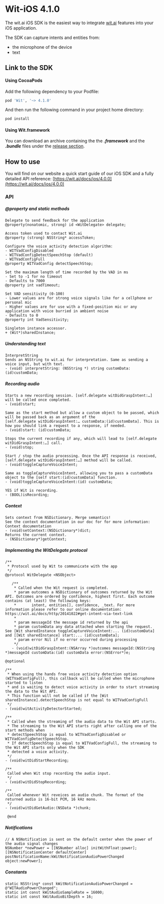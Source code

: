 # Wit-iOS 4.1.0

The wit.ai iOS SDK is the easiest way to integrate [wit.ai](https://wit.ai) features into your iOS application.

The SDK can capture intents and entities from:

- the microphone of the device
- text


## Link to the SDK


#### Using CocoaPods

Add the following dependency to your Podfile:
```ruby
pod 'Wit', '~> 4.1.0'
```

And then run the following command in your project home directory:
```bash
pod install
```


#### Using Wit.framework

You can download an archive containing the the ***.framework*** and the ***.bundle*** files under the [release section](https://github.com/wit-ai/wit-ios-sdk/releases).


## How to use

You will find on our website a quick start guide of our iOS SDK and a fully detailed API reference: [https://wit.ai/docs/ios/4.0.0](https://wit.ai/docs/ios/4.0.0)


### API

##### @property and static methods
```objc
Delegate to send feedback for the application
@property(nonatomic, strong) id <WitDelegate> delegate;
```

```objc
Access token used to contact Wit.ai
@property (strong) NSString* accessToken;
```

```objc
Configure the voice activity detection algorithm:
- WITVadConfigDisabled
- WITVadConfigDetectSpeechStop (default)
- WITVadConfigFull
@property WITVadConfig detectSpeechStop;
```

```objc
Set the maximum length of time recorded by the VAD in ms
- Set to -1 for no timeout
- Defaults to 7000
@property int vadTimeout;
```

```objc
Set VAD sensitivity (0-100)
- Lower values are for strong voice signals like for a cellphone or personal mic
- Higher values are for use with a fixed-position mic or any application with voice burried in ambient noise
- Defaults to 0
@property int VadSensitivity;
```

```objc
Singleton instance accessor.
+ (Wit*)sharedInstance;
```

##### Understanding text
```objc
InterpretString
Sends an NSString to wit.ai for interpretation. Same as sending a voice input, but with text.
- (void) interpretString: (NSString *) string customData:(id)customData;
```

##### Recording audio
```objc
Starts a new recording session. [self.delegate witDidGraspIntent:…] will be called once completed.
- (void)start;
```

```objc
Same as the start method but allow a custom object to be passed, which will be passed back as an argument of the
[self.delegate witDidGraspIntent:… customData:(id)customData]. This is how you should link a request to a response, if needed.
- (void)start: (id)customData;
```

```objc
Stops the current recording if any, which will lead to [self.delegate witDidGraspIntent:…] call.
- (void)stop;
```

```objc
Start / stop the audio processing. Once the API response is received, [self.delegate witDidGraspIntent:…] method will be called.
- (void)toggleCaptureVoiceIntent;
```

```objc
Same as toggleCaptureVoiceIntent, allowing you to pass a customData object to the [self start:(id)customData] function.
- (void)toggleCaptureVoiceIntent:(id) customData;
```

```objc
YES if Wit is recording.
- (BOOL)isRecording;
```

##### Context
```objc
Sets context from NSDictionary. Merge semantics!
See the context documentation in our doc for for more information: Context documentation
- (void)setContext:(NSDictionary*)dict;
Returns the current context.
- (NSDictionary*)getContext;
```

##### Implementing the WitDelegate protocol

```objc
/**
 * Protocol used by Wit to communicate with the app
 */
@protocol WitDelegate <NSObject>

   /**
    * Called when the Wit request is completed.
    * param outcomes a NSDictionary of outcomes returned by the Wit API. Outcomes are ordered by confidence, highest first. Each outcome contains (at least) the following keys:
    *       intent, entities[], confidence, _text. For more information please refer to our online documentation: https://wit.ai/docs/http/20141022#get-intent-via-text-link
    *
    * param messageId the message id returned by the api
    * param customData any data attached when starting the request. See [Wit sharedInstance toggleCaptureVoiceIntent:... (id)customData] and [[Wit sharedInstance] start:... (id)customData];
    * param error Nil if no error occurred during processing
    */
   - (void)witDidGraspIntent:(NSArray *)outcomes messageId:(NSString *)messageId customData:(id) customData error:(NSError*)e;

@optional

/**
 * When using the hands free voice activity detection option (WITVadConfigFull), this callback will be called when the microphone started to listen
 * and is waiting to detect voice activity in order to start streaming the data to the Wit API.
 * This function will not be called if the [Wit sharedInstance].detectSpeechStop is not equal to WITVadConfigFull
 */
- (void)witActivityDetectorStarted;

/**
 * Called when the streaming of the audio data to the Wit API starts.
 * The streaming to the Wit API starts right after calling one of the start methods when
 * detectSpeechStop is equal to WITVadConfigDisabled or WITVadConfigDetectSpeechStop.
 * If detectSpeechStop is equal to WITVadConfigFull, the streaming to the Wit API starts only when the SDK
 * detected a voice activity.
 */
- (void)witDidStartRecording;

/**
 Called when Wit stop recording the audio input.
 */
- (void)witDidStopRecording;

/**
 Called whenever Wit reveices an audio chunk. The format of the returned audio is 16-bit PCM, 16 kHz mono.
 */
- (void)witDidGetAudio:(NSData *)chunk;

 @end
```

##### Notifications
```objc
// A NSNotification is sent on the default center when the power of the audio signal changes
NSNumber *newPower = [[NSNumber alloc] initWithFloat:power];
[[NSNotificationCenter defaultCenter] postNotificationName:kWitNotificationAudioPowerChanged object:newPower];        
```

##### Constants
```objc
static NSString* const kWitNotificationAudioPowerChanged = @"WITAudioPowerChanged";
static int const kWitAudioSampleRate = 16000;
static int const kWitAudioBitDepth = 16;
```
